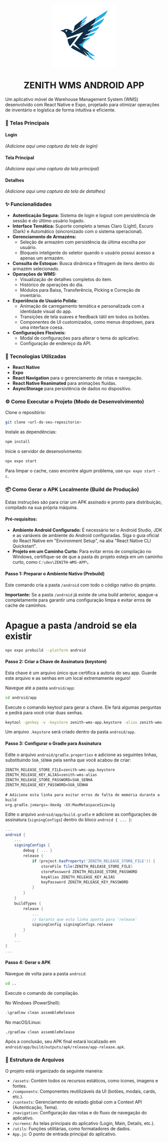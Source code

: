 <p align="center">
<img src="assets/icon.png" alt="Logo do App" width="200" height="200">
</p>

<h1 align="center">ZENITH WMS ANDROID APP</h1>

Um aplicativo móvel de Warehouse Management System (WMS) desenvolvido com React Native e Expo, projetado para otimizar operações de inventário e logística de forma intuitiva e eficiente.

### 📸 Telas Principais

#### Login
*(Adicione aqui uma captura da tela de login)*

#### Tela Principal
*(Adicione aqui uma captura da tela principal)*

#### Detalhes
*(Adicione aqui uma captura da tela de detalhes)*

### ✨ Funcionalidades
*   **Autenticação Segura:** Sistema de login e logout com persistência de sessão e do último usuário logado.
*   **Interface Temática:** Suporte completo a temas Claro (Light), Escuro (Dark) e Automático (sincronizado com o sistema operacional).
*   **Gerenciamento de Armazéns:**
    *   Seleção de armazém com persistência da última escolha por usuário.
    *   Bloqueio inteligente do seletor quando o usuário possui acesso a apenas um armazém.
*   **Consulta de Estoque:** Busca dinâmica e filtragem de itens dentro do armazém selecionado.
*   **Operações de WMS:**
    *   Visualização de detalhes completos do item.
    *   Histórico de operações do dia.
    *   Módulos para Baixa, Transferência, Picking e Correção de inventário.
*   **Experiência de Usuário Polida:**
    *   Animação de carregamento temática e personalizada com a identidade visual do app.
    *   Transições de tela suaves e feedback tátil em todos os botões.
    *   Componentes de UI customizados, como menus dropdown, para uma interface coesa.
*   **Configurações Flexíveis:**
    *   Modal de configurações para alterar o tema do aplicativo.
    *   Configuração de endereço da API.

### 🚀 Tecnologias Utilizadas
*   **React Native**
*   **Expo**
*   **React Navigation** para o gerenciamento de rotas e navegação.
*   **React Native Reanimated** para animações fluidas.
*   **AsyncStorage** para persistência de dados no dispositivo.

### ⚙️ Como Executar o Projeto (Modo de Desenvolvimento)
Clone o repositório:
```bash
git clone <url-do-seu-repositorio>
```

Instale as dependências:
```bash
npm install
```

Inicie o servidor de desenvolvimento:
```bash
npx expo start
```

Para limpar o cache, caso encontre algum problema, use `npx expo start -c`.

### 📦 Como Gerar o APK Localmente (Build de Produção)
Estas instruções são para criar um APK assinado e pronto para distribuição, compilado na sua própria máquina.

#### Pré-requisitos:

*   **Ambiente Android Configurado:** É necessário ter o Android Studio, JDK e as variáveis de ambiente do Android configuradas. Siga o guia oficial do React Native em "Environment Setup", na aba "React Native CLI Quickstart".
*   **Projeto em um Caminho Curto:** Para evitar erros de compilação no Windows, certifique-se de que a pasta do projeto esteja em um caminho curto, como `C:\dev\ZENITH-WMS-APP\`.

#### Passo 1: Preparar o Ambiente Nativo (Prebuild)
Este comando cria a pasta `/android` com todo o código nativo do projeto.

**Importante:** Se a pasta `/android` já existe de uma build anterior, apague-a completamente para garantir uma configuração limpa e evitar erros de cache de caminhos.

# Apague a pasta /android se ela existir
```bash
npx expo prebuild --platform android
```

#### Passo 2: Criar a Chave de Assinatura (keystore)
Esta chave é um arquivo único que certifica a autoria do seu app. Guarde este arquivo e as senhas em um local extremamente seguro!

Navegue até a pasta `android/app`:
```bash
cd android/app
```

Execute o comando keytool para gerar a chave. Ele fará algumas perguntas e pedirá para você criar duas senhas.
```bash
keytool -genkey -v -keystore zenith-wms-app.keystore -alias zenith-wms-alias -keyalg RSA -keysize 2048 -validity 10000
```

Um arquivo `.keystore` será criado dentro da pasta `android/app`.

#### Passo 3: Configurar o Gradle para Assinatura
Edite o arquivo `android/gradle.properties` e adicione as seguintes linhas, substituindo `SUA_SENHA` pela senha que você acabou de criar:
```properties
ZENITH_RELEASE_STORE_FILE=zenith-wms-app.keystore
ZENITH_RELEASE_KEY_ALIAS=zenith-wms-alias
ZENITH_RELEASE_STORE_PASSWORD=SUA_SENHA
ZENITH_RELEASE_KEY_PASSWORD=SUA_SENHA

# Adicione esta linha para evitar erros de falta de memória durante a build
org.gradle.jvmargs=-Xmx4g -XX:MaxMetaspaceSize=1g
```

Edite o arquivo `android/app/build.gradle` e adicione as configurações de assinatura (`signingConfigs`) dentro do bloco `android { ... }`:
```groovy
...
android {
    ...
    signingConfigs {
        debug { ... }
        release {
            if (project.hasProperty('ZENITH_RELEASE_STORE_FILE')) {
                storeFile file(ZENITH_RELEASE_STORE_FILE)
                storePassword ZENITH_RELEASE_STORE_PASSWORD
                keyAlias ZENITH_RELEASE_KEY_ALIAS
                keyPassword ZENITH_RELEASE_KEY_PASSWORD
            }
        }
    }
    buildTypes {
        release {
            ...
            // Garanta que esta linha aponta para 'release'
            signingConfig signingConfigs.release 
        }
    }
    ...
}
...
```

#### Passo 4: Gerar o APK
Navegue de volta para a pasta `android`:
```bash
cd ..
```

Execute o comando de compilação.

No Windows (PowerShell):
```powershell
.\gradlew clean assembleRelease
```

No macOS/Linux:
```bash
./gradlew clean assembleRelease
```

Após a conclusão, seu APK final estará localizado em `android/app/build/outputs/apk/release/app-release.apk`.

### 📂 Estrutura de Arquivos
O projeto está organizado da seguinte maneira:

*   `/assets`: Contém todos os recursos estáticos, como ícones, imagens e fontes.
*   `/components`: Componentes reutilizáveis da UI (botões, modais, cards, etc.).
*   `/contexts`: Gerenciamento de estado global com a Context API (Autenticação, Tema).
*   `/navigation`: Configuração das rotas e do fluxo de navegação do aplicativo.
*   `/screens`: As telas principais do aplicativo (Login, Main, Details, etc.).
*   `/utils`: Funções utilitárias, como formatadores de dados.
*   `App.js`: O ponto de entrada principal do aplicativo.
